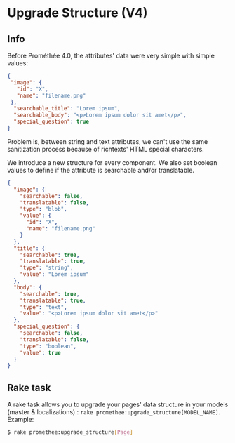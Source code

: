 # Upgrade Structure (V4)

## Info

Before Prométhée 4.0, the attributes' data were very simple with simple values:

```json
{
 "image": {
   "id": "X",
   "name": "filename.png"
 },
  "searchable_title": "Lorem ipsum",
  "searchable_body": "<p>Lorem ipsum dolor sit amet</p>",
  "special_question": true
}
```

Problem is, between string and text attributes, we can't use the same sanitization process because of richtexts' HTML special characters.

We introduce a new structure for every component. We also set boolean values to define if the attribute is searchable and/or translatable.

```json
{
  "image": {
    "searchable": false,
    "translatable": false,
    "type": "blob",
    "value": {
      "id": "X",
      "name": "filename.png"
    }
  },
  "title": {
    "searchable": true,
    "translatable": true,
    "type": "string",
    "value": "Lorem ipsum"
  },
  "body": {
    "searchable": true,
    "translatable": true,
    "type": "text",
    "value": "<p>Lorem ipsum dolor sit amet</p>"
  },
  "special_question": {
    "searchable": false,
    "translatable": false,
    "type": "boolean",
    "value": true
  }
}
```

## Rake task

A rake task allows you to upgrade your pages' data structure in your models (master & localizations) : `rake promethee:upgrade_structure[MODEL_NAME]`. Example:

```bash
$ rake promethee:upgrade_structure[Page]
```
